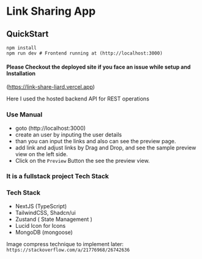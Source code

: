 # Link Sharing App

## QuickStart
```
npm install
npm run dev # Frontend running at (http://localhost:3000)
```

#### Please Checkout the deployed site if you face an issue while setup and Installation
(https://link-share-liard.vercel.app)

Here I used the hosted backend API for REST operations

### Use Manual
- goto (http://localhost:3000)
- create an user by inputing the user details
- than you can input the links and also can see the preview page.
- add link and adjust links by Drag and Drop, and see the sample preview view on the left side.
- Click on the `Preview` Button the see the preview view.


### It is a fullstack project Tech Stack
### Tech Stack
- NextJS (TypeScript)
- TailwindCSS, Shadcn/ui
- Zustand ( State Management )
- Lucid Icon for Icons
- MongoDB (mongoose)



Image compress technique to implement later: `https://stackoverflow.com/a/21776968/26742636`